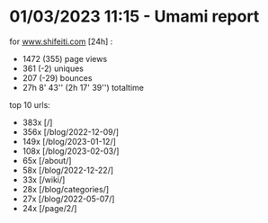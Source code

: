 # 01/03/2023 11:15 - Umami report
for www.shifeiti.com [24h] :

 - 1472 (355) page views
 - 361 (-2) uniques
 - 207 (-29) bounces
 - 27h 8' 43'' (2h 17' 39'') totaltime


top 10 urls:
 - 383x [/]
 - 356x [/blog/2022-12-09/]
 - 149x [/blog/2023-01-12/]
 - 108x [/blog/2023-02-03/]
 - 65x [/about/]
 - 58x [/blog/2022-12-22/]
 - 33x [/wiki/]
 - 28x [/blog/categories/]
 - 27x [/blog/2022-05-07/]
 - 24x [/page/2/]


